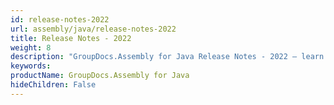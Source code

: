 ```yaml
---
id: release-notes-2022
url: assembly/java/release-notes-2022
title: Release Notes - 2022
weight: 8
description: "GroupDocs.Assembly for Java Release Notes - 2022 – learn about the latest updates and fixes."
keywords: 
productName: GroupDocs.Assembly for Java
hideChildren: False
---
```

